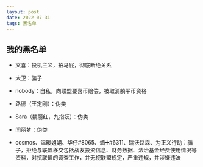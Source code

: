 ```yaml
---
layout: post
date: 2022-07-31
tags: 黑名单
---
```



## 我的黑名单

* 文喜：投机主义，拍马屁，彻底断绝关系

* 大卫：骗子

* nobody：自私，向联盟要喜币赔偿，被取消躺平币资格

* 路德（王定刚）：伪类

* Sara（魏丽红，九指妖）：伪类

* 闫丽梦：伪类

* cosmos、温暖姐姐、华仔#8065、熵➕#6311、瑞沃路森、为正义行动：骗子，拒绝与联盟移交包括战友投资信息、财务数据、法治基金经费使用情况等资料，对抗联盟的调查工作，并无视联盟规定，严重违规，并涉嫌违法

